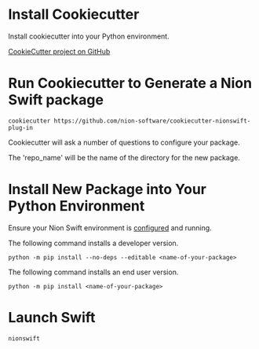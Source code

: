 # Install Cookiecutter

Install cookiecutter into your Python environment.

[CookieCutter project on GitHub](https://github.com/cookiecutter/cookiecutter)

# Run Cookiecutter to Generate a Nion Swift package

```
cookiecutter https://github.com/nion-software/cookiecutter-nionswift-plug-in
```

Cookiecutter will ask a number of questions to configure your package.

The 'repo_name' will be the name of the directory for the new package.

# Install New Package into Your Python Environment

Ensure your Nion Swift environment is [configured](https://github.com/nion-software/nionswift/wiki/Developer-Installation) and running.

The following command installs a developer version.

```
python -m pip install --no-deps --editable <name-of-your-package>
```

The following command installs an end user version.

```
python -m pip install <name-of-your-package>
```

# Launch Swift

```
nionswift
```
